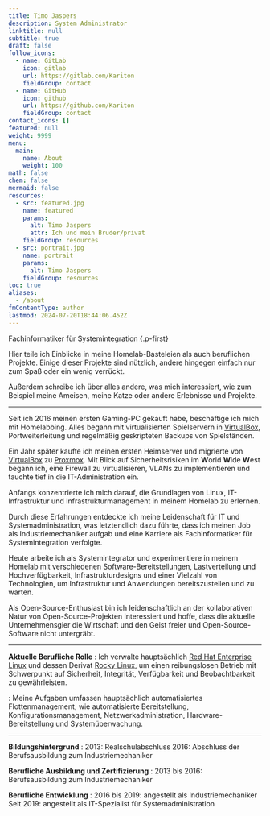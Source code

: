 ```yaml
---
title: Timo Jaspers
description: System Administrator
linktitle: null
subtitle: true
draft: false
follow_icons:
  - name: GitLab
    icon: gitlab
    url: https://gitlab.com/Kariton
    fieldGroup: contact
  - name: GitHub
    icon: github
    url: https://github.com/Kariton
    fieldGroup: contact
contact_icons: []
featured: null
weight: 9999
menu:
  main:
    name: About
    weight: 100
math: false
chem: false
mermaid: false
resources:
  - src: featured.jpg
    name: featured
    params:
      alt: Timo Jaspers
      attr: Ich und mein Bruder/privat
    fieldGroup: resources
  - src: portrait.jpg
    name: portrait
    params:
      alt: Timo Jaspers
    fieldGroup: resources
toc: true
aliases:
  - /about
fmContentType: author
lastmod: 2024-07-20T18:44:06.452Z
---
```


Fachinformatiker für Systemintegration
{.p-first} <!--more-->

Hier teile ich Einblicke in meine Homelab-Basteleien als auch
beruflichen Projekte. Einige dieser Projekte sind nützlich,
andere hingegen einfach nur zum Spaß oder ein wenig verrückt.

Außerdem schreibe ich über alles andere, was mich interessiert,
wie zum Beispiel meine Ameisen, meine Katze oder andere
Erlebnisse und Projekte.

---

Seit ich 2016 meinen ersten Gaming-PC gekauft habe, beschäftige ich mich mit Homelabbing.
Alles begann mit virtualisierten Spielservern in [VirtualBox](https://www.virtualbox.org), Portweiterleitung und regelmäßig geskripteten Backups von Spielständen.

Ein Jahr später kaufte ich meinen ersten Heimserver und migrierte von [VirtualBox](https://www.virtualbox.org) zu [Proxmox](https://www.proxmox.com/en/proxmox-virtual-environment/overview).
Mit Blick auf Sicherheitsrisiken im **W**orld **W**ide **W**est begann ich, eine Firewall zu virtualisieren, VLANs zu implementieren und tauchte tief in die IT-Administration ein.

Anfangs konzentrierte ich mich darauf, die Grundlagen von Linux, IT-Infrastruktur und Infrastrukturmanagement in meinem Homelab zu erlernen.

Durch diese Erfahrungen entdeckte ich meine Leidenschaft für IT und Systemadministration, was letztendlich dazu führte, dass ich meinen Job als Industriemechaniker aufgab und eine Karriere als Fachinformatiker für Systemintegration verfolgte.

Heute arbeite ich als Systemintegrator und experimentiere in meinem Homelab mit verschiedenen Software-Bereitstellungen, Lastverteilung und Hochverfügbarkeit, Infrastrukturdesigns und einer Vielzahl von Technologien, um Infrastruktur und Anwendungen bereitszustellen und zu warten.

Als Open-Source-Enthusiast bin ich leidenschaftlich an der kollaborativen Natur von Open-Source-Projekten interessiert und hoffe, dass die aktuelle Unternehmensgier die Wirtschaft und den Geist freier und Open-Source-Software nicht untergräbt.

---

**Aktuelle Berufliche Rolle**
: Ich verwalte hauptsächlich [Red Hat Enterprise Linux](https://www.redhat.com/de/technologies/linux-platforms/enterprise-linux) und dessen
 Derivat [Rocky Linux](https://rockylinux.org), um einen reibungslosen Betrieb mit Schwerpunkt auf Sicherheit, Integrität, Verfügbarkeit und Beobachtbarkeit zu gewährleisten.

: Meine Aufgaben umfassen hauptsächlich automatisiertes
  Flottenmanagement, wie automatisierte Bereitstellung,
  Konfigurationsmanagement, Netzwerkadministration,
  Hardware-Bereitstellung und Systemüberwachung.

---

**Bildungshintergrund**
: 2013: Realschulabschluss
  2016: Abschluss der Berufsausbildung zum Industriemechaniker

**Berufliche Ausbildung und Zertifizierung**
: 2013 bis 2016: Berufsausbildung zum Industriemechaniker

**Berufliche Entwicklung**
: 2016 bis 2019: angestellt als Industriemechaniker
  Seit 2019: angestellt als IT-Spezialist für Systemadministration
